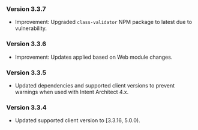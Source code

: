 ### Version 3.3.7

- Improvement: Upgraded `class-validator` NPM package to latest due to vulnerability.

### Version 3.3.6

- Improvement: Updates applied based on Web module changes.

### Version 3.3.5

- Updated dependencies and supported client versions to prevent warnings when used with Intent Architect 4.x.

### Version 3.3.4

- Updated supported client version to [3.3.16, 5.0.0).
